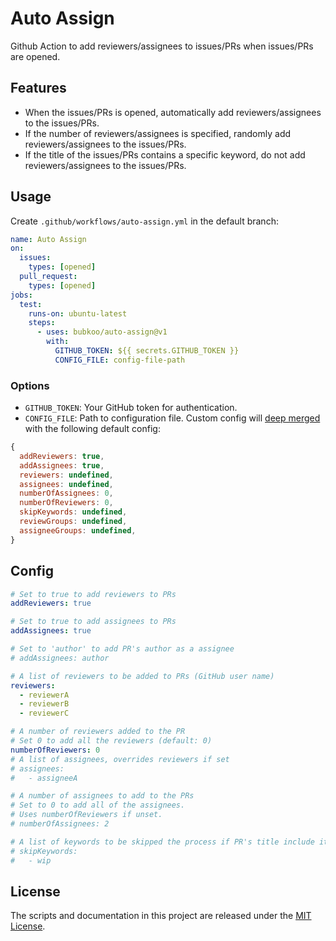 # Auto Assign

Github Action to add reviewers/assignees to issues/PRs when issues/PRs are opened.

## Features

- When the issues/PRs is opened, automatically add reviewers/assignees to the issues/PRs.
- If the number of reviewers/assignees is specified, randomly add reviewers/assignees to the issues/PRs.
- If the title of the issues/PRs contains a specific keyword, do not add reviewers/assignees to the issues/PRs.

## Usage

Create `.github/workflows/auto-assign.yml` in the default branch:

```yaml
name: Auto Assign
on:
  issues:
    types: [opened]
  pull_request:
    types: [opened]
jobs:
  test:
    runs-on: ubuntu-latest
    steps:
      - uses: bubkoo/auto-assign@v1
        with:
          GITHUB_TOKEN: ${{ secrets.GITHUB_TOKEN }}
          CONFIG_FILE: config-file-path
```

### Options

- `GITHUB_TOKEN`: Your GitHub token for authentication.
- `CONFIG_FILE`: Path to configuration file. Custom config will [deep merged](https://lodash.com/docs/4.17.15#merge) with the following default config:

```js
{
  addReviewers: true,
  addAssignees: true,
  reviewers: undefined,
  assignees: undefined,
  numberOfAssignees: 0,
  numberOfReviewers: 0,
  skipKeywords: undefined,
  reviewGroups: undefined,
  assigneeGroups: undefined,
}
```

## Config

```yaml
# Set to true to add reviewers to PRs
addReviewers: true

# Set to true to add assignees to PRs
addAssignees: true

# Set to 'author' to add PR's author as a assignee
# addAssignees: author

# A list of reviewers to be added to PRs (GitHub user name)
reviewers:
  - reviewerA
  - reviewerB
  - reviewerC

# A number of reviewers added to the PR
# Set 0 to add all the reviewers (default: 0)
numberOfReviewers: 0
# A list of assignees, overrides reviewers if set
# assignees:
#   - assigneeA

# A number of assignees to add to the PRs
# Set to 0 to add all of the assignees.
# Uses numberOfReviewers if unset.
# numberOfAssignees: 2

# A list of keywords to be skipped the process if PR's title include it
# skipKeywords:
#   - wip
```

## License

The scripts and documentation in this project are released under the [MIT License](LICENSE).
